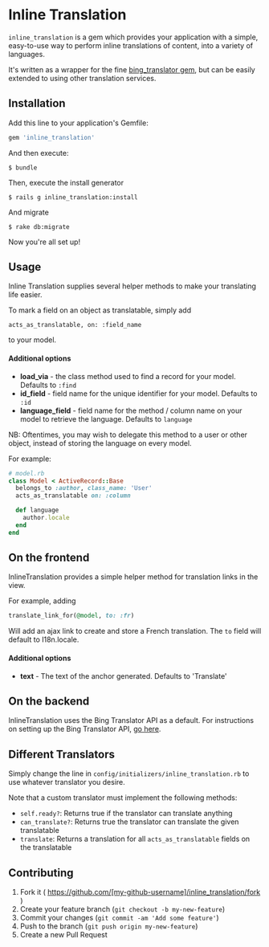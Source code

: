 # Inline Translation

`inline_translation` is a gem which provides your application with a simple, easy-to-use way to perform inline translations of content, into a variety of languages.

It's written as a wrapper for the fine [bing_translator gem](https://github.com/relrod/bing_translator-gem), but can be easily extended to using other translation services.

## Installation

Add this line to your application's Gemfile:

```ruby
gem 'inline_translation'
```

And then execute:

    $ bundle

Then, execute the install generator

    $ rails g inline_translation:install

And migrate

    $ rake db:migrate

Now you're all set up!

## Usage

Inline Translation supplies several helper methods to make your translating life easier.

To mark a field on an object as translatable, simply add

`acts_as_translatable, on: :field_name`

to your model.

#### Additional options

- **load_via** - the class method used to find a record for your model. Defaults to `:find`
- **id_field** - field name for the unique identifier for your model. Defaults to `:id`
- **language_field** - field name for the method / column name on your model to retrieve the language. Defaults to `language`

NB: Oftentimes, you may wish to delegate this method to a user or other object, instead of storing the language on every model.

For example:

```ruby
# model.rb
class Model < ActiveRecord::Base
  belongs_to :author, class_name: 'User'
  acts_as_translatable on: :column

  def language
    author.locale
  end
end
```

## On the frontend

InlineTranslation provides a simple helper method for translation links in the view.

For example, adding

```ruby
translate_link_for(@model, to: :fr)
```

Will add an ajax link to create and store a French translation. The `to` field will default to I18n.locale.

#### Additional options

- **text** - The text of the anchor generated. Defaults to 'Translate'

## On the backend

InlineTranslation uses the Bing Translator API as a default. For instructions on setting up the Bing Translator API, [go here](https://github.com/relrod/bing_translator-gem#getting-a-client-id-and-secret).

## Different Translators

Simply change the line in `config/initializers/inline_translation.rb` to use whatever translator you desire.

Note that a custom translator must implement the following methods:

- `self.ready?`: Returns true if the translator can translate anything
- `can_translate?`: Returns true the translator can translate the given translatable
- `translate`: Returns a translation for all `acts_as_translatable` fields on the translatable

## Contributing

1. Fork it ( https://github.com/[my-github-username]/inline_translation/fork )
2. Create your feature branch (`git checkout -b my-new-feature`)
3. Commit your changes (`git commit -am 'Add some feature'`)
4. Push to the branch (`git push origin my-new-feature`)
5. Create a new Pull Request
